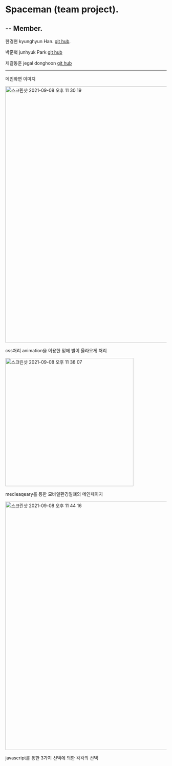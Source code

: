 
# Spaceman (team project).  
--
Member.  
--
한경현
kyunghyun Han. [git hub](https://github.com/kyunghyunHan).  


박준혁
junhyuk Park [git hub](https://github.com/berrypjh)


제갈동훈
jegal donghoon [git hub](https://github.com/jwalk0510) 
   
---
메인화면 이미지


<img width="800" alt="스크린샷 2021-09-08 오후 11 30 19" src="https://user-images.githubusercontent.com/88940298/132528886-9e3bf432-e26b-41da-b7cd-0c41ab9d5e27.png">

css처리 
animation을 이용한 밑에 별이 올라오게 처리


<img width="400" alt="스크린샷 2021-09-08 오후 11 38 07" src="https://user-images.githubusercontent.com/88940298/132530419-058b0c54-29c2-4ddf-909d-f8fbae338493.png">

medieaqeary를 통한 모바일환경일떄의 메인페이지 


<img width="775" alt="스크린샷 2021-09-08 오후 11 44 16" src="https://user-images.githubusercontent.com/88940298/132531554-c11e3e31-69b0-40aa-a6c0-7ff0f9510ecc.png">

javascript를 통한 3가지 선택에 의한 각각의 선택 
